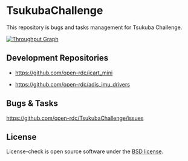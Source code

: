 TsukubaChallenge
=================

This repository is bugs and tasks management for Tsukuba Challenge.


[![Throughput Graph](https://graphs.waffle.io/open-rdc/tsukubachallenge/throughput.svg)](https://waffle.io/open-rdc/tsukubachallenge/metrics) 


## Development Repositories

* https://github.com/open-rdc/icart_mini

* https://github.com/open-rdc/adis_imu_drivers

## Bugs & Tasks

https://github.com/open-rdc/TsukubaChallenge/issues

## License

License-check is open source software under the [BSD license](https://github.com/open-rdc/icart_mini_ros_pkgs/blob/master/LICENSE).
